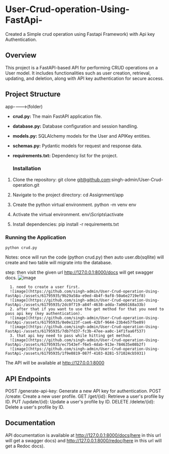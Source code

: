 # User-Crud-operation-Using-FastApi-
Created a Simple crud operation using Fastapi Framework) with Api key Authentication.

## Overview
This project is a FastAPI-based API for performing CRUD operations on a User model. It includes functionalities such as user creation, retrieval, updating, and deletion, along with API key authentication for secure access.

## Project Structure
app---->(folder)
- **crud.py:** The main FastAPI application file.
- **database.py:** Database configuration and session handling.
- **models.py:** SQLAlchemy models for the User and APIKey entities.
- **schemas.py:** Pydantic models for request and response data.
- **requirements.txt:** Dependency list for the project.

  ### Installation

1. Clone the repository:
    git clone git@github.com:singh-admin/User-Crud-operation.git

2. Navigate to the project directory:
    cd Assignment/app
   
3. Create the python virtual environment.
    python -m venv env
   
4. Activate the virtual environment.
    env\Scripts\activate

5. Install dependencies:
    pip install -r requirements.txt

### Running the Application
    python crud.py

Notes: once will run the code (python crud.py) then auto user.db(sqllite) will create and two table will migrate into the database.

step: then visit the given url http://127.0.0.1:8000/docs will get swagger docs.
![image](https://github.com/singh-admin/User-Crud-operation-Using-FastApi-/assets/61795935/1aac38ea-7a1a-4da6-a8fc-5013dad03a5b)

      1. need to create a user first.
      ![image](https://github.com/singh-admin/User-Crud-operation-Using-FastApi-/assets/61795935/9b29a58a-e9ed-4b4f-9af8-50a6e2719ef8)
      ![image](https://github.com/singh-admin/User-Crud-operation-Using-FastApi-/assets/61795935/2dc0f719-a84f-4638-adda-7a066168a33b)
      2. after that if you want to use the get method for that you need to pass api key (key authentication).
      ![image](https://github.com/singh-admin/User-Crud-operation-Using-FastApi-/assets/61795935/8e0e123f-cae6-42bf-9644-23b4e57fbe89)
      ![image](https://github.com/singh-admin/User-Crud-operation-Using-FastApi-/assets/61795935/7db7fd37-fc3b-47ee-aa0c-14f1faa6f537)
      3. that api key need to pass while hitting get method.
      ![image](https://github.com/singh-admin/User-Crud-operation-Using-FastApi-/assets/61795935/ec7543ef-f6e5-4dab-913e-784635e08b2f)
      ![image](https://github.com/singh-admin/User-Crud-operation-Using-FastApi-/assets/61795935/1f9e0819-087f-4103-8281-571024cb5931)


The API will be available at http://127.0.0.1:8000

## API Endpoints
POST /generate-api-key: Generate a new API key for authentication.
POST /create: Create a new user profile.
GET /get/{id}: Retrieve a user's profile by ID.
PUT /update/{id}: Update a user's profile by ID.
DELETE /delete/{id}: Delete a user's profile by ID.

## Documentation
API documentation is available at http://127.0.0.1:8000/docs(here in this url will get a swagger docs) and http://127.0.0.1:8000/redoc(here in this url will get a Redoc docs).

